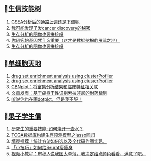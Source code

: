 ## 📝[生信技能树](https://github.com/ixxmu/mp_duty/issues?q=label%3A%E7%94%9F%E4%BF%A1%E6%8A%80%E8%83%BD%E6%A0%91+is%3Aclosed)
<!-- 1issueTable -->

1. [GSEA分析后的通路上调还是下调呢](https://github.com/ixxmu/mp_duty/issues/2613) 
2. [我可能发现了发cancer discovery的秘密](https://github.com/ixxmu/mp_duty/issues/2604) 
3. [生存分析的图你也要拼接吗](https://github.com/ixxmu/mp_duty/issues/2596) 
4. [你研究的基因凭什么重要（这才是数据挖掘的用武之地）](https://github.com/ixxmu/mp_duty/issues/2592) 
5. [生存分析的图你也要拼接吗](https://github.com/ixxmu/mp_duty/issues/2591) 
<!-- 1issueTable -->
## 📝[单细胞天地](https://github.com/ixxmu/mp_duty/issues?q=label%3A%E5%8D%95%E7%BB%86%E8%83%9E%E5%A4%A9%E5%9C%B0+is%3Aclosed)
<!-- 2issueTable -->

1. [drug set enrichment analysis using clusterProfiler](https://github.com/ixxmu/mp_duty/issues/2626) 
2. [drug set enrichment analysis using clusterProfiler](https://github.com/ixxmu/mp_duty/issues/2615) 
3. [CBNplot：将富集分析结果和临床特征相关联](https://github.com/ixxmu/mp_duty/issues/2614) 
4. [文章发表：基于癌症干性识别索拉非尼的耐药机制](https://github.com/ixxmu/mp_duty/issues/2558) 
5. [听说你也在画dotplot，但是我不服！](https://github.com/ixxmu/mp_duty/issues/2376) 
<!-- 2issueTable -->

## 📝[果子学生信](https://github.com/ixxmu/mp_duty/issues?q=label%3A%E6%9E%9C%E5%AD%90%E5%AD%A6%E7%94%9F%E4%BF%A1+is%3Aclosed)
<!-- 3issueTable -->

1. [研究生的重要技能: 如何烧开一壶水？](https://github.com/ixxmu/mp_duty/issues/2511) 
2. [TCGA数据库构建生存预测模型之lasso回归](https://github.com/ixxmu/mp_duty/issues/2473) 
3. [墙裂推荐！统计方法如何选以及全代码作图实现。](https://github.com/ixxmu/mp_duty/issues/2465) 
4. [「小技巧」如何给Seurat瘦瘦身](https://github.com/ixxmu/mp_duty/issues/2419) 
5. [视频小教程：审稿人说我图太单薄，我决定给点颜色看看，满意了吧。](https://github.com/ixxmu/mp_duty/issues/2350) 
<!-- 3issueTable -->
